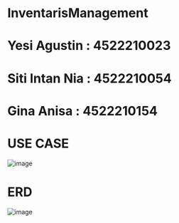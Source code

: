 # InventarisManagement #
# Yesi Agustin : 4522210023
# Siti Intan Nia : 4522210054
# Gina Anisa : 4522210154

# USE CASE
![image](https://github.com/user-attachments/assets/be587e5f-51e9-4a38-949e-0235fb6b7dda)

# ERD
![image](https://github.com/user-attachments/assets/863735bf-333f-432d-9c36-c11db5011ed6)
